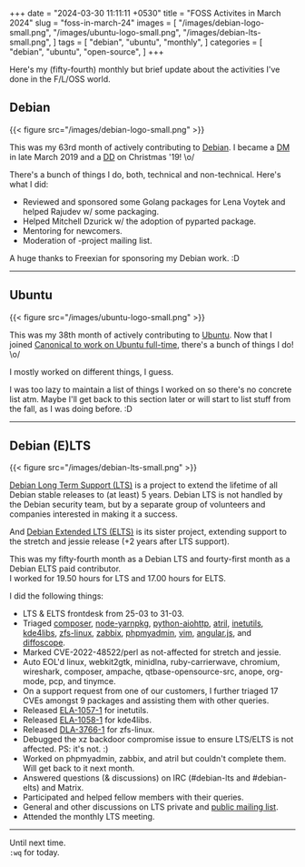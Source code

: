 +++
date = "2024-03-30 11:11:11 +0530"
title = "FOSS Activites in March 2024"
slug = "foss-in-march-24"
images = [
    "/images/debian-logo-small.png",
    "/images/ubuntu-logo-small.png",
    "/images/debian-lts-small.png",
]
tags = [
    "debian",
    "ubuntu",
    "monthly",
]
categories = [
    "debian",
    "ubuntu",
    "open-source",
]
+++

Here's my (fifty-fourth) monthly but brief update about the activities I've done in the F/L/OSS world.

## Debian
{{< figure src="/images/debian-logo-small.png" >}}

This was my 63rd month of actively contributing to [Debian](https://www.debian.org/).
I became a [DM](https://wiki.debian.org/DebianMaintainer) in late March 2019 and a [DD](https://wiki.debian.org/DebianDeveloper) on Christmas '19! \o/

There's a bunch of things I do, both, technical and non-technical. Here's what I did:

- Reviewed and sponsored some Golang packages for Lena Voytek and helped Rajudev w/ some packaging.
- Helped Mitchell Dzurick w/ the adoption of pyparted package.
- Mentoring for newcomers.
- Moderation of -project mailing list.

A huge thanks to Freexian for sponsoring my Debian work. :D

---

## Ubuntu
{{< figure src="/images/ubuntu-logo-small.png" >}}

This was my 38th month of actively contributing to [Ubuntu](https://ubuntu.com/about).
Now that I joined [Canonical to work on Ubuntu full-time](https://utkarsh2102.org/posts/hello-canonical/), there's a bunch of things I do! \o/

I mostly worked on different things, I guess.

I was too lazy to maintain a list of things I worked on so there's
no concrete list atm. Maybe I'll get back to this section later or
will start to list stuff from the fall, as I was doing before. :D

---

## Debian (E)LTS
{{< figure src="/images/debian-lts-small.png" >}}

[Debian Long Term Support (LTS)](https://www.freexian.com/en/services/debian-lts.html) is a project to extend the lifetime of all Debian stable releases to (at least) 5 years. Debian LTS is not handled by the Debian security team, but by a separate group of volunteers and companies interested in making it a success.  

And [Debian Extended LTS (ELTS)](https://deb.freexian.com/extended-lts) is its sister project, extending support to the stretch and jessie release (+2 years after LTS support).

This was my fifty-fourth month as a Debian LTS and fourty-first month as a Debian ELTS paid contributor.  
I worked for 19.50 hours for LTS and 17.00 hours for ELTS.

I did the following things:

- LTS & ELTS frontdesk from 25-03 to 31-03.
- Triaged [composer](https://tracker.debian.org/pkg/composer),
[node-yarnpkg](https://tracker.debian.org/pkg/node-yarnpkg),
[python-aiohttp](https://tracker.debian.org/pkg/python-aiohttp),
[atril](https://tracker.debian.org/pkg/atril),
[inetutils](https://tracker.debian.org/pkg/inetutils),
[kde4libs](https://tracker.debian.org/pkg/kde4libs),
[zfs-linux](https://tracker.debian.org/pkg/zfs-linux),
[zabbix](https://tracker.debian.org/pkg/zabbix),
[phpmyadmin](https://tracker.debian.org/pkg/phpmyadmin),
[vim](https://tracker.debian.org/pkg/vim),
[angular.js](https://tracker.debian.org/pkg/angular.js), and
[diffoscope](https://tracker.debian.org/pkg/diffoscope).
- Marked CVE-2022-48522/perl as not-affected for stretch and jessie.
- Auto EOL'd linux, webkit2gtk, minidlna, ruby-carrierwave, chromium, wireshark, composer, ampache, qtbase-opensource-src, anope, org-mode, pcp, and tinymce.
- On a support request from one of our customers, I further triaged 17 CVEs amongst 9 packages and assisting them with other queries.
- Released [ELA-1057-1](https://www.freexian.com/lts/extended/updates/ela-1057-1-inetutils/) for inetutils.
- Released [ELA-1058-1](https://www.freexian.com/lts/extended/updates/ela-1058-1-kde4libs/) for kde4libs.
- Released [DLA-3766-1](https://lists.debian.org/debian-lts-announce/2024/03/msg00019.html) for zfs-linux.
- Debugged the xz backdoor compromise issue to ensure LTS/ELTS is not affected. PS: it's not. :)
- Worked on phpmyadmin, zabbix, and atril but couldn't complete them. Will get back to it next month.
- Answered questions (& discussions) on IRC (#debian-lts and #debian-elts) and Matrix.
- Participated and helped fellow members with their queries.
- General and other discussions on LTS private and [public mailing list](https://lists.debian.org/debian-lts/2024/03/threads.html).
- Attended the monthly LTS meeting.

---

Until next time.  
`:wq` for today.
